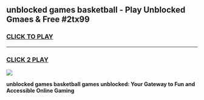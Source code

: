 
## unblocked games basketball - Play Unblocked Gmaes & Free #2tx99
<h3>
<a href="https://news.freeplayer.one?title=unblocked_games_basketball&ref=24F">CLICK TO PLAY</a></h3>
<hr>

<h3>
<a href="https://news.freeplayer.one?title=unblocked_games_basketball&ref=24F">CLICK 2 PLAY</a>
  
</h3>

<a href="https://news.freeplayer.one?title=unblocked_games_basketball&ref=24F/"><img src="https://clearcache.store/games.png"></a>


**unblocked games basketball games unblocked: Your Gateway to Fun and Accessible Online Gaming**
